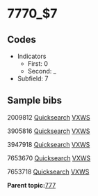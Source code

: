 # 7770\_$7

## Codes

-   Indicators
    -   First: 0
    -   Second: \_
-   Subfield: 7

## Sample bibs

2009812 [Quicksearch](https://search.library.yale.edu/catalog/2009812) [VXWS](http://prodorbis.library.yale.edu:7014/vxws/GetHoldingsService?bibId=2009812)

3905816 [Quicksearch](https://search.library.yale.edu/catalog/3905816) [VXWS](http://prodorbis.library.yale.edu:7014/vxws/GetHoldingsService?bibId=3905816)

3947918 [Quicksearch](https://search.library.yale.edu/catalog/3947918) [VXWS](http://prodorbis.library.yale.edu:7014/vxws/GetHoldingsService?bibId=3947918)

7653670 [Quicksearch](https://search.library.yale.edu/catalog/7653670) [VXWS](http://prodorbis.library.yale.edu:7014/vxws/GetHoldingsService?bibId=7653670)

7653718 [Quicksearch](https://search.library.yale.edu/catalog/7653718) [VXWS](http://prodorbis.library.yale.edu:7014/vxws/GetHoldingsService?bibId=7653718)

**Parent topic:**[777](../../tags/777/777.md)

